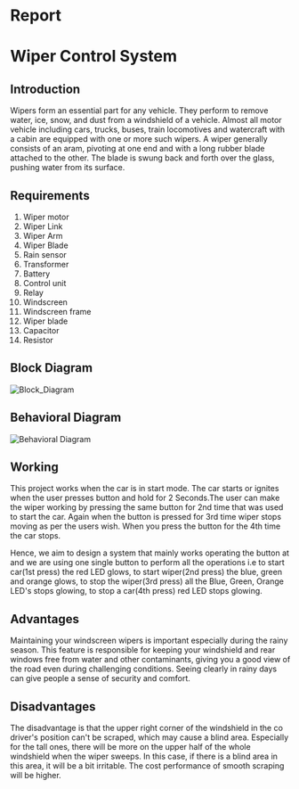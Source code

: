 # Report

# Wiper Control System

## Introduction
Wipers form an essential part for any vehicle. They perform to remove water, ice, snow, and dust from a windshield of a vehicle. Almost all motor vehicle including cars, trucks, buses, train locomotives and watercraft with a cabin are equipped with one or more such wipers. A wiper generally consists of an aram, pivoting at one end and with a long rubber blade attached to the other. The blade is swung back and forth over the glass, pushing water from its surface.

## Requirements
1. Wiper motor
2. Wiper Link
3. Wiper Arm
4. Wiper Blade
5. Rain sensor
6. Transformer
7. Battery
8. Control unit
9. Relay
10. Windscreen
11. Windscreen frame
12. Wiper blade
13. Capacitor
14. Resistor



## Block Diagram
![Block_Diagram](https://user-images.githubusercontent.com/101628611/168137782-90db0239-401f-4ffb-b608-560ba82e918f.jpeg)


## Behavioral Diagram
![Behavioral Diagram](https://user-images.githubusercontent.com/101628611/168156797-e39b8a3c-0d55-43d5-8296-0413baff5216.jpeg)
## Working

This project works when the car is in start mode. The car starts or ignites when the user presses button and hold for 2 Seconds.The user can make the wiper working by pressing the same button for 2nd time that was used to start the car. Again when the button is pressed for 3rd time wiper stops moving as per the users wish. When you press the button for the 4th time the car stops.

 Hence, we aim to design a system that mainly works operating the button at and we are using one single button to perform all the operations i.e to start car(1st press) the red LED glows, to start wiper(2nd press) the blue, green and orange glows, to stop the wiper(3rd press) all the Blue, Green, Orange LED's stops glowing, to stop a car(4th press) red LED stops glowing.
 ## Advantages
 Maintaining your windscreen wipers is important especially during the rainy season. This feature is responsible for keeping your windshield and rear windows free from water and other contaminants, giving you a good view of the road even during challenging conditions. 
Seeing clearly in rainy days can give people a sense of security and comfort.

 ## Disadvantages
  The disadvantage is that the upper right corner of the windshield in the co driver's position can't be scraped, which may cause a blind area. Especially for the tall ones, there will be more on the upper half of the whole windshield when the wiper sweeps. In this case, if there is a blind area in this area, it will be a bit irritable. The cost performance of smooth scraping will be higher.
